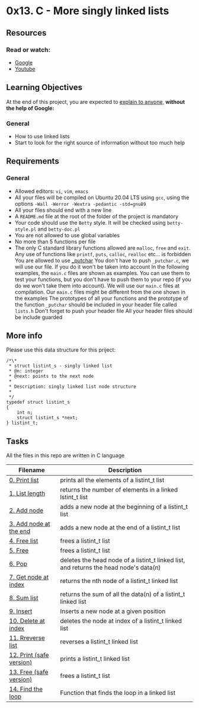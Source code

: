 # 0x13. C - More singly linked lists

## Resources
### Read or watch:
* [Google](https://www.google.com/#q=linked+lists)
* [Youtube](https://www.youtube.com/results?search_query=linked+lists)

## Learning Objectives
At the end of this project, you are expected to [explain to anyone,]() **without the help of Google:**

### General
* How to use linked lists
* Start to look for the right source of information without too much help

## Requirements

### General
- Allowed editors: `vi`, `vim`, `emacs`
- All your files will be compiled on Ubuntu 20.04 LTS using `gcc`, using the options `-Wall -Werror -Wextra -pedantic -std=gnu89`
- All your files should end with a new line
- A `README.md` file at the root of the folder of the project is mandatory
- Your code should use the `Betty` style. It will be checked using `betty-style.pl` and `betty-doc.pl`
- You are not allowed to use global variables
- No more than 5 functions per file
- The only C standard library functions allowed are `malloc`, `free` and `exit`. Any use of functions like `printf`, `puts`, `calloc`, `realloc` etc... is forbidden
You are allowed to use [\_putchar](https://github.com/holbertonschool/_putchar.c/blob/master/_putchar.c)
You don't have to push `_putchar.c`, we will use our file. If you do it won't be taken into account
In the following examples, the `main.c` files are shown as examples. You can use them to test your functions, but you don't have to push them to your repo (if you do we won't take them into account). We will use our `main.c` files at compilation. Our `main.c` files might be different from the one shown in the examples
The prototypes of all your functions and the prototype of the function `_putchar` should be included in your header file called `lists.h`
Don't forget to push your header file
All your header files should be include guarded

## More info

Please use this data structure for this priject:

~~~~~
/*\*
 * struct listint_s - singly linked list
 * @n: integer
 * @next: points to the next node
 * 
 * Description: singly linked list node structure
 * 
 */
typedef struct listint_s
{
	int n;
	struct listint_s *next;
} listint_t;
~~~~~

## Tasks

All the files in this repo are written in C language

|Filename|Description|
|--------|-----------|
|[0. Print list](0-print_listint.c)|prints all the elements of a listint_t list|
|[1. List length](1-listint_len.c)|returns the number of elements in a linked lstint_t list|
|[2. Add node](2-add_nodeint.c)|adds a new node at the beginning of a listint_t list|
|[3. Add node at the end](3-add_nodeint_end.c)|adds a new node at the end of a listint_t list|
|[4. Free list](4-free_listint.c)|frees a listint_t list|
|[5. Free](5-free_listint2.c)|frees a listint_t list|
|[6. Pop](6-pop_listint.c)|deletes the head node of a listint_t linked list, and returns the head node's data(n)|
|[7. Get node at index](7-get_nodeint.c)|returns the nth node of a listint_t linked list|
|[8. Sum list](8-sum_listint.c)|returns the sum of all the data(n) of a listint_t linked list|
|[9. Insert](9-insert_nodeint.c)|Inserts a new node at a given position|
|[10. Delete at index](10-delete_nodeint.c)|deletes the node at index of a listint_t linked list|
|[11. Rreverse list](100-reverse_listint.c)|reverses a listint_t linked list|
|[12. Print (safe version)](101-print_listint_safe.c)|prints a listint_t linked list|
|[13. Free (safe version)](102-free_listint_safe.c)|frees a listint_t list|
|[14. Find the loop](103-find_loop.c)|Function that finds the loop in a linked list|
